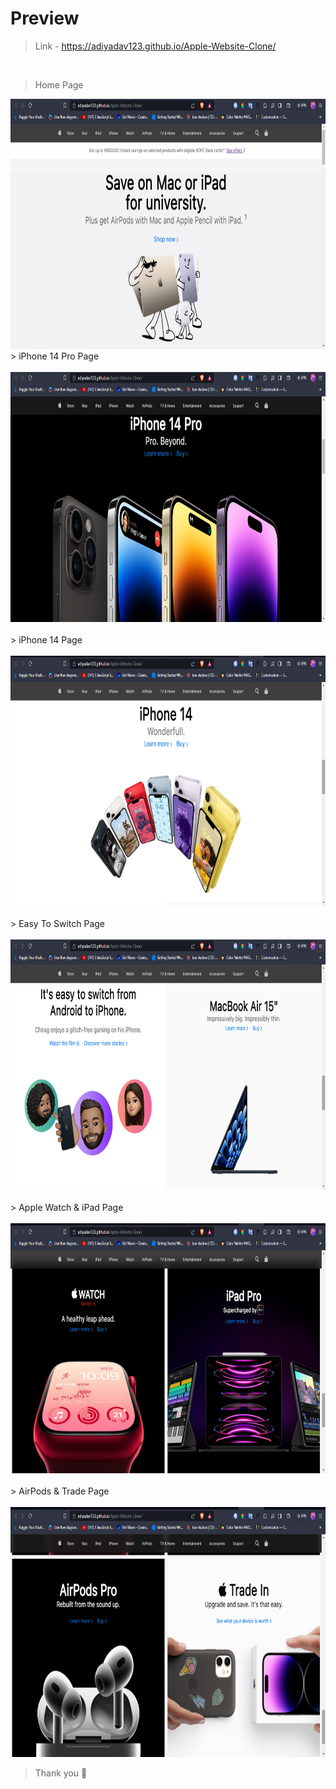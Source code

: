 # Preview
> Link - https://adiyadav123.github.io/Apple-Website-Clone/
<br> 

> Home Page
<img src="./assets/readme/first_page.png" width="100%" height="400px">
<be>
<be>
> iPhone 14 Pro Page
<br>
<br>
<img src="./assets/readme/second_page.png" width="100%" height="400px">
<br>
<br>
> iPhone 14 Page
<br>
<br>
<img src="./assets/readme/third_page.png" width="100%" height="400px">
<br>
<br>
> Easy To Switch Page
<br>
<br>
<img src="./assets/readme/fourth_page.png" width="100%" height="400px">
<br>
<br>
> Apple Watch & iPad Page
<br>
<br>
<img src="./assets/readme/fifth_page.png" width="100%" height="400px">
<br>
<br>
> AirPods & Trade Page
<br>
<br>
<img src="./assets/readme/sixth_page.png" width="100%" height="400px">

> Thank you 🍪
